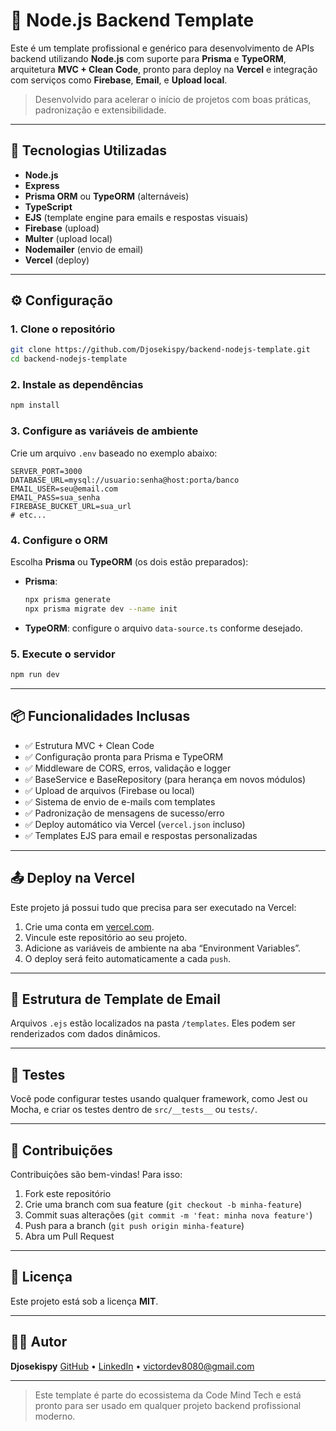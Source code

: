# 🧰 Node.js Backend Template

Este é um template profissional e genérico para desenvolvimento de APIs backend utilizando **Node.js** com suporte para **Prisma** e **TypeORM**, arquitetura **MVC + Clean Code**, pronto para deploy na **Vercel** e integração com serviços como **Firebase**, **Email**, e **Upload local**.

> Desenvolvido para acelerar o início de projetos com boas práticas, padronização e extensibilidade.

---

## 🚀 Tecnologias Utilizadas

- **Node.js**
- **Express**
- **Prisma ORM** ou **TypeORM** (alternáveis)
- **TypeScript**
- **EJS** (template engine para emails e respostas visuais)
- **Firebase** (upload)
- **Multer** (upload local)
- **Nodemailer** (envio de email)
- **Vercel** (deploy)

---

## ⚙️ Configuração

### 1. Clone o repositório

```bash
git clone https://github.com/Djosekispy/backend-nodejs-template.git
cd backend-nodejs-template
````

### 2. Instale as dependências

```bash
npm install
```

### 3. Configure as variáveis de ambiente

Crie um arquivo `.env` baseado no exemplo abaixo:

```env
SERVER_PORT=3000
DATABASE_URL=mysql://usuario:senha@host:porta/banco
EMAIL_USER=seu@email.com
EMAIL_PASS=sua_senha
FIREBASE_BUCKET_URL=sua_url
# etc...
```

### 4. Configure o ORM

Escolha **Prisma** ou **TypeORM** (os dois estão preparados):

* **Prisma**:

  ```bash
  npx prisma generate
  npx prisma migrate dev --name init
  ```

* **TypeORM**: configure o arquivo `data-source.ts` conforme desejado.

### 5. Execute o servidor

```bash
npm run dev
```

---

## 📦 Funcionalidades Inclusas

* ✅ Estrutura MVC + Clean Code
* ✅ Configuração pronta para Prisma e TypeORM
* ✅ Middleware de CORS, erros, validação e logger
* ✅ BaseService e BaseRepository (para herança em novos módulos)
* ✅ Upload de arquivos (Firebase ou local)
* ✅ Sistema de envio de e-mails com templates
* ✅ Padronização de mensagens de sucesso/erro
* ✅ Deploy automático via Vercel (`vercel.json` incluso)
* ✅ Templates EJS para email e respostas personalizadas

---

## 📤 Deploy na Vercel

Este projeto já possui tudo que precisa para ser executado na Vercel:

1. Crie uma conta em [vercel.com](https://vercel.com).
2. Vincule este repositório ao seu projeto.
3. Adicione as variáveis de ambiente na aba “Environment Variables”.
4. O deploy será feito automaticamente a cada `push`.

---

## 📩 Estrutura de Template de Email

Arquivos `.ejs` estão localizados na pasta `/templates`. Eles podem ser renderizados com dados dinâmicos.

---

## 🧪 Testes

Você pode configurar testes usando qualquer framework, como Jest ou Mocha, e criar os testes dentro de `src/__tests__` ou `tests/`.

---

## 🤝 Contribuições

Contribuições são bem-vindas! Para isso:

1. Fork este repositório
2. Crie uma branch com sua feature (`git checkout -b minha-feature`)
3. Commit suas alterações (`git commit -m 'feat: minha nova feature'`)
4. Push para a branch (`git push origin minha-feature`)
5. Abra um Pull Request

---

## 📄 Licença

Este projeto está sob a licença **MIT**.

---

## 👨‍💻 Autor

**Djosekispy**
[GitHub](https://github.com/Djosekispy) • [LinkedIn](https://linkedin.com/in/osvaldodev) • [victordev8080@gmail.com](mailto:victordev8080@gmail.com)

---

> Este template é parte do ecossistema da Code Mind Tech e está pronto para ser usado em qualquer projeto backend profissional moderno.

